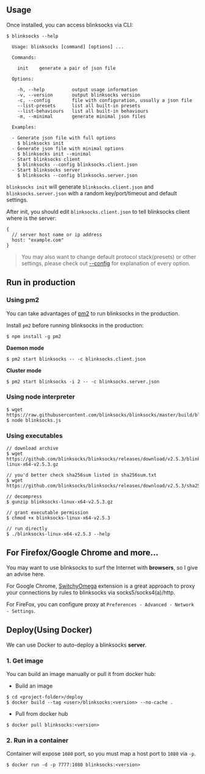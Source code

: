 ## Usage

Once installed, you can access blinksocks via CLI:

```
$ blinksocks --help

  Usage: blinksocks [command] [options] ...

  Commands:

    init    generate a pair of json file

  Options:

    -h, --help          output usage information
    -v, --version       output blinksocks version
    -c, --config        file with configuration, usually a json file
    --list-presets      list all built-in presets
    --list-behaviours   list all built-in behaviours
    -m, --minimal       generate minimal json files

  Examples:

  - Generate json file with full options
    $ blinksocks init
  - Generate json file with minimal options
    $ blinksocks init --minimal
  - Start blinksocks client
    $ blinksocks --config blinksocks.client.json
  - Start blinksocks server
    $ blinksocks --config blinksocks.server.json

```

`blinksocks init` will generate `blinksocks.client.json` and `blinksocks.server.json` with a random key/port/timeout and default settings.

After init, you should edit `blinksocks.client.json` to tell blinksocks client where is the server:

```
{
  // server host name or ip address
  host: "example.com"
}
```

> You may also want to change default protocol stack(presets) or other settings, please check out [--config](../config) for explanation of every option.

## Run in production

### Using pm2

You can take advantages of [pm2](https://github.com/unitech/pm2) to run blinksocks in the production.

Install `pm2` before running blinksocks in the production:

```
$ npm install -g pm2
```

**Daemon mode**

```
$ pm2 start blinksocks -- -c blinksocks.client.json
```

**Cluster mode**

```
$ pm2 start blinksocks -i 2 -- -c blinksocks.server.json
```

### Using node interpreter

```
$ wget https://raw.githubusercontent.com/blinksocks/blinksocks/master/build/blinksocks.js
$ node blinksocks.js
```

### Using executables

```
// download archive
$ wget https://github.com/blinksocks/blinksocks/releases/download/v2.5.3/blinksocks-linux-x64-v2.5.3.gz

// you'd better check sha256sum listed in sha256sum.txt
$ wget https://github.com/blinksocks/blinksocks/releases/download/v2.5.3/sha256sum.txt

// decompress
$ gunzip blinksocks-linux-x64-v2.5.3.gz

// grant executable permission
$ chmod +x blinksocks-linux-x64-v2.5.3

// run directly
$ ./blinksocks-linux-x64-v2.5.3 --help
```

## For Firefox/Google Chrome and more...

You may want to use blinksocks to surf the Internet with **browsers**, so I give an advise here.

For Google Chrome, [SwitchyOmega](https://github.com/FelisCatus/SwitchyOmega) extension is a great approach to proxy your
connections by rules to blinksocks via socks5/socks4(a)/http.

For FireFox, you can configure proxy at `Preferences - Advanced - Network - Settings`.

## Deploy(Using Docker)

We can use Docker to auto-deploy a blinksocks **server**.

### 1. Get image

You can build an image manually or pull it from docker hub:

* Build an image

```
$ cd <project-folder>/deploy
$ docker build --tag <user>/blinksocks:<version> --no-cache .
```

* Pull from docker hub

```
$ docker pull blinksocks:<version>
```

### 2. Run in a container

Container will expose `1080` port, so you must map a host port to `1080` via `-p`.

```
$ docker run -d -p 7777:1080 blinksocks:<version>
```
